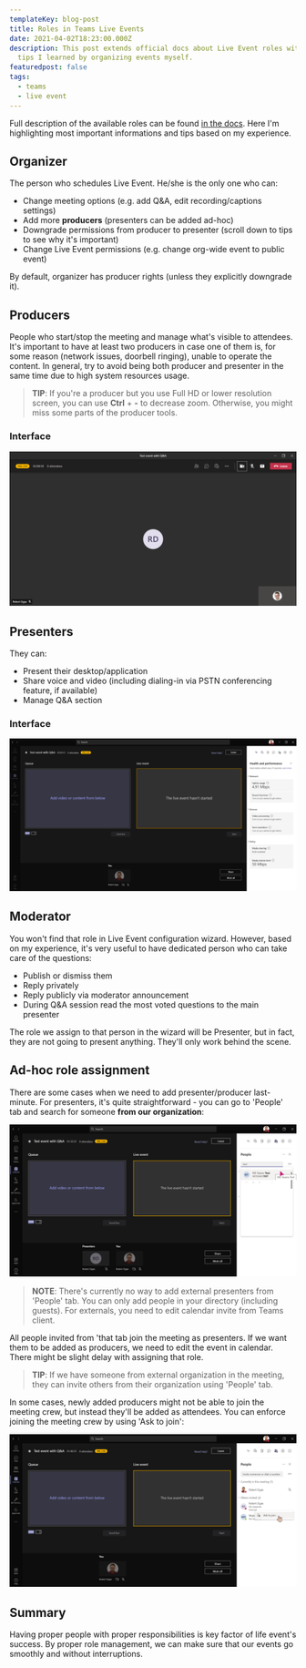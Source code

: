 ```yaml
---
templateKey: blog-post
title: Roles in Teams Live Events
date: 2021-04-02T18:23:00.000Z
description: This post extends official docs about Live Event roles with the
  tips I learned by organizing events myself.
featuredpost: false
tags:
  - teams
  - live event
---
```

Full description of the available roles can be found [in the docs](https://support.microsoft.com/en-us/office/get-started-with-microsoft-teams-live-events-d077fec2-a058-483e-9ab5-1494afda578a#bkmk_roles). Here I'm highlighting most important informations and tips based on my experience.

## Organizer

The person who schedules Live Event. He/she is the only one who can:

* Change meeting options (e.g. add Q&A, edit recording/captions settings)
* Add more **producers** (presenters can be added ad-hoc)
* Downgrade permissions from producer to presenter (scroll down to tips to see why it's important)
* Change Live Event permissions (e.g. change org-wide event to public event)

By default, organizer has producer rights (unless they explicitly downgrade it).

## Producers

People who start/stop the meeting and manage what's visible to attendees. It's important to have at least two producers in case one of them is, for some reason (network issues, doorbell ringing), unable to operate the content. In general, try to avoid being both producer and presenter in the same time due to high system resources usage.

> **TIP**: If you're a producer but you use Full HD or lower resolution screen, you can use **Ctrl** + **\-** to decrease zoom. Otherwise, you might miss some parts of the producer tools.

### Interface

![Producer's interface](../../img/20210402-142114-000022.png "Producer's interface")

## Presenters

They can:

* Present their desktop/application
* Share voice and video (including dialing-in via PSTN conferencing feature, if available)
* Manage Q&A section

### Interface

![Presenter's interface](../../img/20210402-141532-tsl2vu5pde.png "Presenter's interface")

## Moderator

You won't find that role in Live Event configuration wizard. However, based on my experience, it's very useful to have dedicated person who can take care of the questions:

* Publish or dismiss them
* Reply privately
* Reply publicly via moderator announcement
* During Q&A session read the most voted questions to the main presenter

The role we assign to that person in the wizard will be Presenter, but in fact, they are not going to present anything. They'll only work behind the scene.

## Ad-hoc role assignment

There are some cases when we need to add presenter/producer last-minute. For presenters, it's quite straightforward - you can go to 'People' tab and search for someone **from our organization**:

![Adding presenters from People tab](../../img/20210402-134449-o6ewdowxfi.png "Adding presenters from People tab")

> **NOTE**: There's currently no way to add external presenters from 'People' tab. You can only add people in your directory (including guests). For externals, you need to edit calendar invite from Teams client.

All people invited from 'that tab join the meeting as presenters. If we want them to be added as producers, we need to edit the event in calendar. There might be slight delay with assigning that role.

> **TIP**: If we have someone from external organization in the meeting, they can invite others from their organization using 'People' tab.

In some cases, newly added producers might not be able to join the meeting crew, but instead they'll be added as attendees. You can enforce joining the meeting crew by using 'Ask to join':

![Using Ask to join to add someone to meeting crew](../../img/20210402-135258-rwrgxt8nql.png "Using Ask to join to add someone to meeting crew")

## Summary

Having proper people with proper responsibilities is key factor of life event's success. By proper role management, we can make sure that our events go smoothly and without interruptions.
